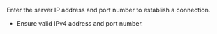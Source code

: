 Enter the server IP address and port number to establish a connection.
- Ensure valid IPv4  address and port number.